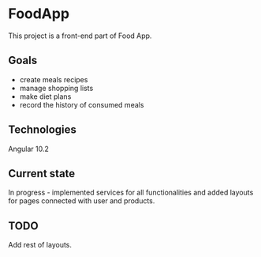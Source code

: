 # FoodApp

This project is a front-end part of Food App.

## Goals

- create meals recipes
- manage shopping lists
- make diet plans
- record the history of consumed meals 

## Technologies

Angular 10.2

## Current state 

In progress - implemented services for all functionalities and added layouts for pages connected with user and products.

## TODO

Add rest of layouts.


